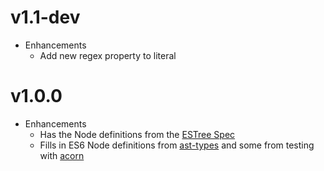 # v1.1-dev

* Enhancements
  * Add new regex property to literal

# v1.0.0

* Enhancements
  * Has the Node definitions from the [ESTree Spec](https://github.com/estree/estree) 
  * Fills in ES6 Node definitions from [ast-types](https://github.com/benjamn/ast-types) and some from testing with [acorn](https://github.com/marijnh/acorn)
